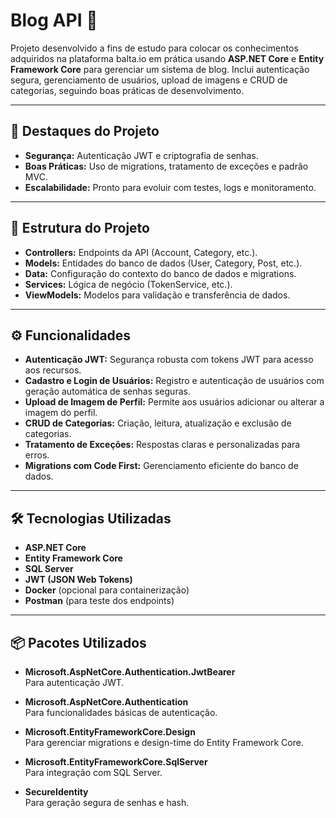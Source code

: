 # Blog API 🚀

Projeto desenvolvido a fins de estudo para colocar os conhecimentos adquiridos na plataforma balta.io em prática usando **ASP.NET Core** e **Entity Framework Core** para gerenciar um sistema de blog. Inclui autenticação segura, gerenciamento de usuários, upload de imagens e CRUD de categorias, seguindo boas práticas de desenvolvimento.

---

## 🌟 **Destaques do Projeto**

- **Segurança:** Autenticação JWT e criptografia de senhas.
- **Boas Práticas:** Uso de migrations, tratamento de exceções e padrão MVC.
- **Escalabilidade:** Pronto para evoluir com testes, logs e monitoramento.

---

## 📂 **Estrutura do Projeto**

- **Controllers:** Endpoints da API (Account, Category, etc.).
- **Models:** Entidades do banco de dados (User, Category, Post, etc.).
- **Data:** Configuração do contexto do banco de dados e migrations.
- **Services:** Lógica de negócio (TokenService, etc.).
- **ViewModels:** Modelos para validação e transferência de dados.

---

## ⚙️ **Funcionalidades**

- **Autenticação JWT:** Segurança robusta com tokens JWT para acesso aos recursos.
- **Cadastro e Login de Usuários:** Registro e autenticação de usuários com geração automática de senhas seguras.
- **Upload de Imagem de Perfil:** Permite aos usuários adicionar ou alterar a imagem do perfil.
- **CRUD de Categorias:** Criação, leitura, atualização e exclusão de categorias.
- **Tratamento de Exceções:** Respostas claras e personalizadas para erros.
- **Migrations com Code First:** Gerenciamento eficiente do banco de dados.

---

## 🛠️ **Tecnologias Utilizadas**

- **ASP.NET Core**
- **Entity Framework Core**
- **SQL Server**
- **JWT (JSON Web Tokens)**
- **Docker** (opcional para containerização)
- **Postman** (para teste dos endpoints)

---

## 📦 **Pacotes Utilizados**

- **Microsoft.AspNetCore.Authentication.JwtBearer**  
  Para autenticação JWT.

- **Microsoft.AspNetCore.Authentication**  
  Para funcionalidades básicas de autenticação.

- **Microsoft.EntityFrameworkCore.Design**  
  Para gerenciar migrations e design-time do Entity Framework Core.

- **Microsoft.EntityFrameworkCore.SqlServer**  
  Para integração com SQL Server.

- **SecureIdentity**  
  Para geração segura de senhas e hash.
